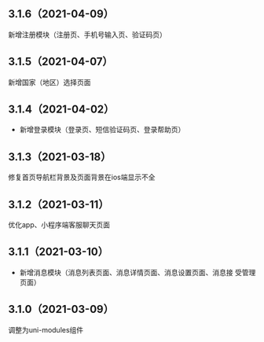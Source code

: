 ## 3.1.6（2021-04-09）
新增注册模块（注册页、手机号输入页、验证码页）
## 3.1.5（2021-04-07）
新增国家（地区）选择页面
## 3.1.4（2021-04-02）
- 新增登录模块（登录页、短信验证码页、登录帮助页）
## 3.1.3（2021-03-18）
修复首页导航栏背景及页面背景在ios端显示不全
## 3.1.2（2021-03-11）
优化app、小程序端客服聊天页面
## 3.1.1（2021-03-10）
- 新增消息模块（消息列表页面、消息详情页面、消息设置页面、消息接 受管理页面）
## 3.1.0（2021-03-09）
调整为uni-modules组件
